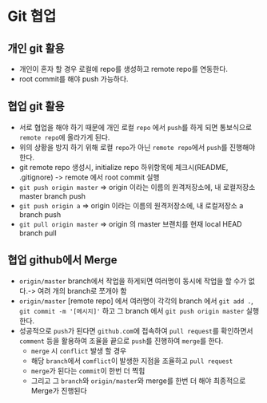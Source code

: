 # Git 협업


## 개인 git 활용
- 개인이 혼자 할 경우 로컬에 repo를 생성하고 remote repo를 연동한다.
- root commit를 해야 push 가능하다.

## 협업 git 활용
- 서로 협업을 해야 하기 때문에 개인 로컬 `repo` 에서 `push`를 하게 되면 통보식으로 `remote repo`에 올라가게 된다.
- 위의 상황을 방지 하기 위해 로컬 `repo`가 아닌 `remote repo`에서 `push`를 진행해야 한다.
- git remote repo 생성시, initialize repo 하위항목에 체크시(README, .gitignore) -> remote 에서 root commit 실행
- `git push origin master` => origin 이라는 이름의 원격저장소에, 내 로컬저장소 master branch push
- `git push origin a` => origin 이라는 이름의 원격저장소에, 내 로컬저장소 a branch push
- `git pull origin master` => origin 의 master 브랜치를 현재 local HEAD branch pull

## 협업 github에서 Merge
- `origin/master` branch에서 작업을 하게되면 여러명이 동시에 작업을 할 수가 없다.-> 여려 개의 branch로 쪼개야 함
- `origin/master` [remote repo] 에서 여러명이 각각의 branch 에서 `git add .`, `git commit -m '[메시지]'` 하고 그 branch 에서 `git push origin master` 실행한다.
- 성공적으로 `push`가 된다면 `github.com`에 접속하여 `pull request`를 확인하면서 `comment` 등을 활용하여 조율을 끝으로 `push`를 진행하여 `merge`를 한다.
    - `merge` 시 `conflict` 발생 할 경우
    - 해당 `branch`에서 `comflict`이 발생한 지점을 조율하고 `pull request` 
    - `merge`가 된다는 `commit`이 한번 더 찍힘
    - 그리고 그 `branch`와 `origin/master`와 merge를 한번 더 해야 최종적으로 Merge가 진행된다